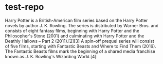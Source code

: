 # test-repo
Harry Potter is a British-American film series based on the Harry Potter novels by author J. K. Rowling. The series is distributed by Warner Bros. and consists of eight fantasy films, beginning with Harry Potter and the Philosopher's Stone (2001) and culminating with Harry Potter and the Deathly Hallows – Part 2 (2011).[2][3] A spin-off prequel series will consist of five films, starting with Fantastic Beasts and Where to Find Them (2016). The Fantastic Beasts films mark the beginning of a shared media franchise known as J. K. Rowling's Wizarding World.[4]
